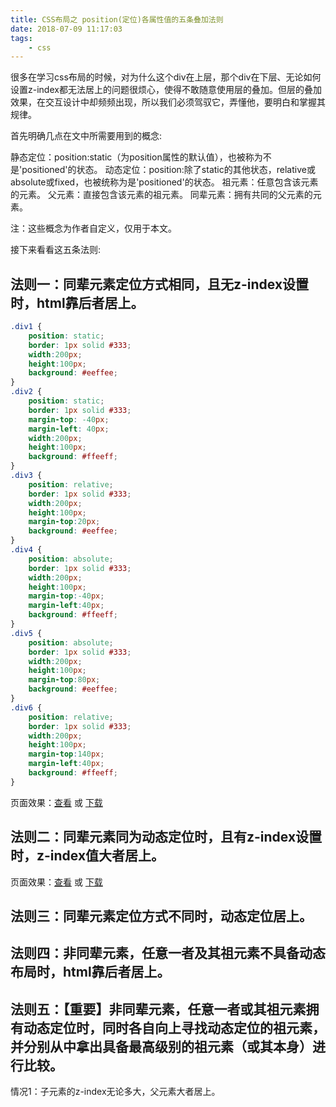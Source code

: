 ```yaml
---
title: CSS布局之 position(定位)各属性值的五条叠加法则
date: 2018-07-09 11:17:03
tags:
    - css
---
```

很多在学习css布局的时候，对为什么这个div在上层，那个div在下层、无论如何设置z-index都无法居上的问题很烦心，使得不敢随意使用层的叠加。但层的叠加效果，在交互设计中却频频出现，所以我们必须驾驭它，弄懂他，要明白和掌握其规律。

首先明确几点在文中所需要用到的概念:

静态定位：position:static（为position属性的默认值），也被称为不是'positioned'的状态。
动态定位：position:除了static的其他状态，relative或absolute或fixed，也被统称为是'positioned'的状态。
祖元素：任意包含该元素的元素。
父元素：直接包含该元素的祖元素。
同辈元素：拥有共同的父元素的元素。

注：这些概念为作者自定义，仅用于本文。

接下来看看这五条法则:

法则一：同辈元素定位方式相同，且无z-index设置时，html靠后者居上。
---
```css
.div1 {
    position: static;
    border: 1px solid #333;
    width:200px;
    height:100px;
    background: #eeffee;
}
.div2 {
    position: static;
    border: 1px solid #333;
    margin-top: -40px;
    margin-left: 40px;
    width:200px;
    height:100px;
    background: #ffeeff;
}
.div3 {
    position: relative;
    border: 1px solid #333;
    width:200px;
    height:100px;
    margin-top:20px;
    background: #eeffee;
}
.div4 {
    position: absolute;
    border: 1px solid #333;
    width:200px;
    height:100px;
    margin-top:-40px;
    margin-left:40px;
    background: #ffeeff;
}
.div5 {
    position: absolute;
    border: 1px solid #333;
    width:200px;
    height:100px;
    margin-top:80px;
    background: #eeffee;
}
.div6 {
    position: relative;
    border: 1px solid #333;
    width:200px;
    height:100px;
    margin-top:140px;
    margin-left:40px;
    background: #ffeeff;
}
```
页面效果：[查看](/demo/css-position-5-rule/1.html) 或 <a href="/demo/css-position-5-rule/1.html" download="css-position-5-rule-1.html">下载</a> 


法则二：同辈元素同为动态定位时，且有z-index设置时，z-index值大者居上。
---

页面效果：[查看](/demo/css-position-5-rule/2.html) 或 <a href="/demo/css-position-5-rule/2.html" download="css-position-5-rule-2.html">下载</a> 

法则三：同辈元素定位方式不同时，动态定位居上。
---

法则四：非同辈元素，任意一者及其祖元素不具备动态布局时，html靠后者居上。
---

法则五：【重要】非同辈元素，任意一者或其祖元素拥有动态定位时，同时各自向上寻找动态定位的祖元素，并分别从中拿出具备最高级别的祖元素（或其本身）进行比较。
---

情况1：子元素的z-index无论多大，父元素大者居上。


